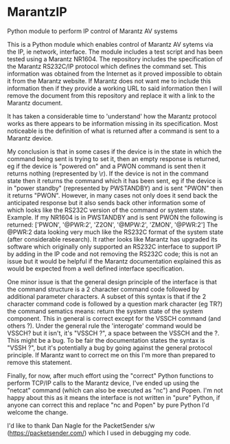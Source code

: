 # MarantzIP
Python module to perform IP control of Marantz AV systems

This is a Python module which enables control of Marantz AV sytems via the IP, ie network, interface.
The module includes a test script and has been tested using a Marantz NR1604.
The repository includes the specification of the Marantz RS232C/IP protocol which defines the command set.  This information was obtained from the Internet as it proved impossible to obtain it from the Marantz website.  If Marantz does not want me to include this information then if they provide a working URL to said information then I will remove the document from this repository and replace it with a link to the Marantz document.

It has taken a considerable time to 'understand' how the Marantz protocol works as there appears to be information missing in its specification.  Most noticeable is the definition of what is returned after a command is sent to a Marantz device.

My conclusion is that in some cases if the device is in the state in which the command being sent is trying to set it, then an empty response is returned, eg if the device is "powered on" and a PWON command is sent then it returns nothing (represented by \r).  If the device is not in the command state then it returns the command which it has been sent, eg if the device is in "power standby" (represented by PWSTANDBY) and is sent "PWON" then it returns "PWON".  However, in many cases not only does it send back the anticipated response but it also sends back other information some of which looks like the RS232C version of the command or system state. Example.  If my NR1604 is in PWSTANDBY and is sent PWON the following is returned: 
['PWON', '@PWR:2', 'Z2ON', '@MPW:2', 'ZMON', '@PWR:2']
The @PWR:2 data looking very much like the RS232C format of the system state (after considerable research). It rather looks like Marantz has upgraded its software which originally only supported an RS232C interface to support IP by adding in the IP code and not removing the RS232C code; this is not an issue but it would be helpful if the Marantz documentation explained this as would be expected from a well defined interface specification.

One minor issue is that the general design principle of the interface is that the command structure is a 2 character command code followed by additional parameter characters.  A subset of this syntax is that if the 2 character command code is followed by a question mark character (eg TR?) the command sematics means: return the system state of the system component.  This in general is correct except for the VSSCH command (and others ?). Under the general rule the 'interogate' command would be VSSCH? but it isn't, it's "VSSCH ?", a space between the VSSCH and the ?.  This might be a bug. To be fair the documentation states the syntax is "VSSH ?", but it's potentially a bug by going against the general protocol principle.  If Marantz want to correct me on this I'm more than prepared to remove this statement.

Finally, for now, after much effort using the "correct" Python functions to perform TCP/IP calls to the Marantz device, I've ended up using the "netcat" command (which can also be executed as "nc") and Popen.  I'm not happy about this as it means the interface is not written in "pure" Python, if anyone can correct this and replace "nc and Popen" by pure Python I'd welcome the change.

I'd like to thank Dan Nagle for the PacketSender s/w (https://packetsender.com/) which I used in debugging my code.
